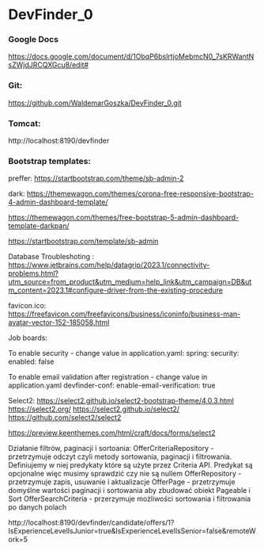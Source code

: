 # DevFinder_0

### Google Docs
https://docs.google.com/document/d/1ObqP6bslrtjoMebmcN0_7sKRWantNsZWjdJRCQXGcu8/edit#

### Git:
https://github.com/WaldemarGoszka/DevFinder_0.git

### Tomcat:
http://localhost:8190/devfinder

### Bootstrap templates:
preffer:
https://startbootstrap.com/theme/sb-admin-2

dark:
https://themewagon.com/themes/corona-free-responsive-bootstrap-4-admin-dashboard-template/

https://themewagon.com/themes/free-bootstrap-5-admin-dashboard-template-darkpan/

https://startbootstrap.com/template/sb-admin

Database Troubleshoting :
https://www.jetbrains.com/help/datagrip/2023.1/connectivity-problems.html?utm_source=from_product&utm_medium=help_link&utm_campaign=DB&utm_content=2023.1#configure-driver-from-the-existing-procedure

favicon.ico:
https://freefavicon.com/freefavicons/business/iconinfo/business-man-avatar-vector-152-185058.html


Job boards:

To enable security - change value in application.yaml: 
spring:
    security:
        enabled: false

To enable email validation after registration - change value in application.yaml
devfinder-conf:
    enable-email-verification: true

Select2:
https://select2.github.io/select2-bootstrap-theme/4.0.3.html
https://select2.org/
https://select2.github.io/select2/
https://github.com/select2/select2

https://preview.keenthemes.com/html/craft/docs/forms/select2

Działanie filtrów, paginacji i sortoania:
OfferCriteriaRepository - przetrzymuje odczyt czyli metody sortowania, paginacji i filtrowania. Definiujemy w niej
predykaty które są użyte przez Criteria API. Predykat są opcjonalne więc musimy sprawdzić czy nie są nullem
OfferRepository - przetrzymuje zapis, usuwanie i aktualizacje
OfferPage - przetrzymuje domyślne wartości paginacji i sortowania aby zbudować obiekt Pageable i Sort
OfferSearchCriteria - przerzymuje możliwości sortowania i filtrowania po  danych polach

http://localhost:8190/devfinder/candidate/offers/1?IsExperienceLevelIsJunior=true&IsExperienceLevelIsSenior=false&remoteWork=5